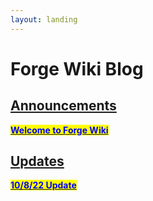 ```yaml
---
layout: landing
---
```


# Forge Wiki Blog

## [Announcements](announcements/README.md)

<mark style="color:blue;"></mark>[<mark style="color:blue;">**Welcome to Forge Wiki**</mark>](announcements/welcome-to-forge-wiki.md)<mark style="color:blue;"></mark>

## <mark style="color:blue;"></mark>[Updates](updates/README.md)

<mark style="color:blue;"></mark>[<mark style="color:blue;">**10/8/22 Update**</mark>](updates/10/../10-8-22-update.md)<mark style="color:blue;"></mark>
